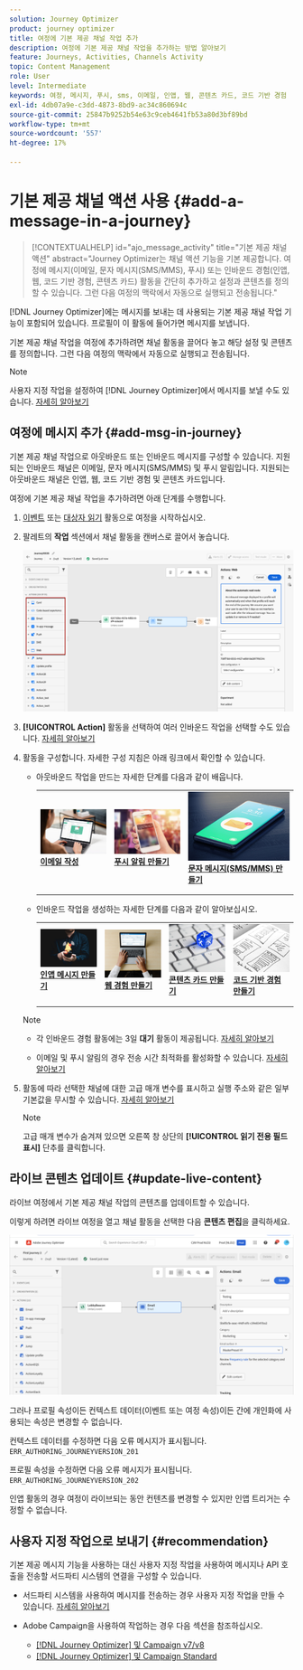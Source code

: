 ```yaml
---
solution: Journey Optimizer
product: journey optimizer
title: 여정에 기본 제공 채널 작업 추가
description: 여정에 기본 제공 채널 작업을 추가하는 방법 알아보기
feature: Journeys, Activities, Channels Activity
topic: Content Management
role: User
level: Intermediate
keywords: 여정, 메시지, 푸시, sms, 이메일, 인앱, 웹, 콘텐츠 카드, 코드 기반 경험
exl-id: 4db07a9e-c3dd-4873-8bd9-ac34c860694c
source-git-commit: 25847b9252b54e63c9ceb4641fb53a80d3bf89bd
workflow-type: tm+mt
source-wordcount: '557'
ht-degree: 17%

---
```


# 기본 제공 채널 액션 사용 {#add-a-message-in-a-journey}

>[!CONTEXTUALHELP]
>id="ajo_message_activity"
>title="기본 제공 채널 액션"
>abstract="Journey Optimizer는 채널 액션 기능을 기본 제공합니다. 여정에 메시지(이메일, 문자 메시지(SMS/MMS), 푸시) 또는 인바운드 경험(인앱, 웹, 코드 기반 경험, 콘텐츠 카드) 활동을 간단히 추가하고 설정과 콘텐츠를 정의할 수 있습니다. 그런 다음 여정의 맥락에서 자동으로 실행되고 전송됩니다."

[!DNL Journey Optimizer]에는 메시지를 보내는 데 사용되는 기본 제공 채널 작업 기능이 포함되어 있습니다. 프로필이 이 활동에 들어가면 메시지를 보냅니다.

기본 제공 채널 작업을 여정에 추가하려면 채널 활동을 끌어다 놓고 해당 설정 및 콘텐츠를 정의합니다. 그런 다음 여정의 맥락에서 자동으로 실행되고 전송됩니다.

>[!NOTE]
>
>사용자 지정 작업을 설정하여 [!DNL Journey Optimizer]에서 메시지를 보낼 수도 있습니다. [자세히 알아보기](#recommendation)

## 여정에 메시지 추가  {#add-msg-in-journey}

기본 제공 채널 작업으로 아웃바운드 또는 인바운드 메시지를 구성할 수 있습니다. 지원되는 인바운드 채널은 이메일, 문자 메시지(SMS/MMS) 및 푸시 알림입니다. 지원되는 아웃바운드 채널은 인앱, 웹, 코드 기반 경험 및 콘텐츠 카드입니다.

여정에 기본 제공 채널 작업을 추가하려면 아래 단계를 수행합니다.

1. [이벤트](general-events.md) 또는 [대상자 읽기](read-audience.md) 활동으로 여정을 시작하십시오.

1. 팔레트의 **작업** 섹션에서 채널 활동을 캔버스로 끌어서 놓습니다.

   ![](assets/journey-web-activity.png)

1. **[!UICONTROL Action]** 활동을 선택하여 여러 인바운드 작업을 선택할 수도 있습니다. [자세히 알아보기](journey-action.md)

1. 활동을 구성합니다. 자세한 구성 지침은 아래 링크에서 확인할 수 있습니다.

   * 아웃바운드 작업을 만드는 자세한 단계를 다음과 같이 배웁니다.

     <table style="table-layout:fixed">
      <tr style="border: 0;">
      <td>
      <a href="../email/create-email.md">
      <img alt="리드" src="../assets/do-not-localize/email.jpg">
      </a>
      <div><a href="../email/create-email.md"><strong>이메일 작성</strong>
      </div>
      <p>
      </td>
      <td>
      <a href="../push/create-push.md">
      <img alt="드물게" src="../assets/do-not-localize/push.jpg">
      </a>
      <div>
      <a href="../push/create-push.md"><strong>푸시 알림 만들기<strong></a>
      </div>
      <p>
      </td>
      <td>
      <a href="../sms/create-sms.md">
      <img alt="유효성 검사" src="../assets/do-not-localize/sms.jpg">
      </a>
      <div>
      <a href="../sms/create-sms.md"><strong>문자 메시지(SMS/MMS) 만들기</strong></a>
      </div>
      <p>
      </td>
      </tr>
      </table>

   * 인바운드 작업을 생성하는 자세한 단계를 다음과 같이 알아보십시오.

     <table style="table-layout:fixed">
      <tr style="border: 0;">
      <td>
      <a href="../in-app/create-in-app.md">
      <img alt="리드" src="../assets/do-not-localize/in-app.jpg">
      </a>
      <div><a href="../in-app/create-in-app.md"><strong>인앱 메시지 만들기</strong>
      </div>
      <p>
      </td>
      <td>
      <a href="../web/create-web.md">
      <img alt="리드" src="../assets/do-not-localize/web-create.jpg">
      </a>
      <div><a href="../web/create-web.md"><strong>웹 경험 만들기</strong>
      </div>
      <p>
      </td>
      <td>
      <a href="../content-card/create-content-card.md">
      <img alt="리드" src="../assets/do-not-localize/sms-config.jpg">
      </a>
      <div><a href="../content-card/create-content-card.md"><strong>콘텐츠 카드 만들기</strong>
      </div>
      <p>
      </td>
      <td>
      <a href="../code-based/create-code-based.md">
      <img alt="드물게" src="../assets/do-not-localize/web-design.jpg">
      </a>
      <div>
      <a href="../code-based/create-code-based.md"><strong>코드 기반 경험 만들기<strong></a>
      </div>
      <p>
      </td>
      </tr>
      </table>

   >[!NOTE]
   >
   >* 각 인바운드 경험 활동에는 3일 **대기** 활동이 제공됩니다. [자세히 알아보기](wait-activity.md#auto-wait-node)
   >
   >* 이메일 및 푸시 알림의 경우 전송 시간 최적화를 활성화할 수 있습니다. [자세히 알아보기](send-time-optimization.md)

1. 활동에 따라 선택한 채널에 대한 고급 매개 변수를 표시하고 실행 주소와 같은 일부 기본값을 무시할 수 있습니다. [자세히 알아보기](about-journey-activities.md#advanced-parameters)

   >[!NOTE]
   >
   >고급 매개 변수가 숨겨져 있으면 오른쪽 창 상단의 **[!UICONTROL 읽기 전용 필드 표시]** 단추를 클릭합니다.

## 라이브 콘텐츠 업데이트 {#update-live-content}

라이브 여정에서 기본 제공 채널 작업의 콘텐츠를 업데이트할 수 있습니다.

이렇게 하려면 라이브 여정을 열고 채널 활동을 선택한 다음 **콘텐츠 편집**&#x200B;을 클릭하세요.

![](assets/add-a-message2.png)

그러나 프로필 속성이든 컨텍스트 데이터(이벤트 또는 여정 속성)이든 간에 개인화에 사용되는 속성은 변경할 수 없습니다.

컨텍스트 데이터를 수정하면 다음 오류 메시지가 표시됩니다. `ERR_AUTHORING_JOURNEYVERSION_201`

프로필 속성을 수정하면 다음 오류 메시지가 표시됩니다. `ERR_AUTHORING_JOURNEYVERSION_202`

인앱 활동의 경우 여정이 라이브되는 동안 컨텐츠를 변경할 수 있지만 인앱 트리거는 수정할 수 없습니다.

## 사용자 지정 작업으로 보내기 {#recommendation}

기본 제공 메시지 기능을 사용하는 대신 사용자 지정 작업을 사용하여 메시지나 API 호출을 전송할 서드파티 시스템의 연결을 구성할 수 있습니다.

* 서드파티 시스템을 사용하여 메시지를 전송하는 경우 사용자 지정 작업을 만들 수 있습니다. [자세히 알아보기](../action/action.md)

* Adobe Campaign을 사용하여 작업하는 경우 다음 섹션을 참조하십시오.

   * [[!DNL Journey Optimizer] 및 Campaign v7/v8](../action/acc-action.md)
   * [[!DNL Journey Optimizer] 및 Campaign Standard](../action/acs-action.md)